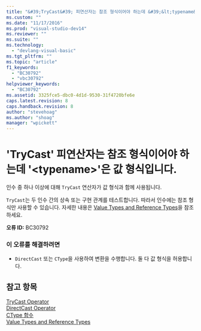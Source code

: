 ```yaml
---
title: "&#39;TryCast&#39; 피연산자는 참조 형식이어야 하는데 &#39;&lt;typename&gt;&#39;은 값 형식입니다. | Microsoft Docs"
ms.custom: ""
ms.date: "11/17/2016"
ms.prod: "visual-studio-dev14"
ms.reviewer: ""
ms.suite: ""
ms.technology: 
  - "devlang-visual-basic"
ms.tgt_pltfrm: ""
ms.topic: "article"
f1_keywords: 
  - "BC30792"
  - "vbc30792"
helpviewer_keywords: 
  - "BC30792"
ms.assetid: 3325fce5-dbc0-4d1d-9530-31f4720bfe6e
caps.latest.revision: 8
caps.handback.revision: 8
author: "stevehoag"
ms.author: "shoag"
manager: "wpickett"
---
```

# &#39;TryCast&#39; 피연산자는 참조 형식이어야 하는데 &#39;&lt;typename&gt;&#39;은 값 형식입니다.
인수 중 하나 이상에 대해 `TryCast` 연산자가 값 형식과 함께 사용됩니다.  
  
 `TryCast`는 두 인수 간의 상속 또는 구현 관계를 테스트합니다. 따라서 인수에는 참조 형식만 사용할 수 있습니다. 자세한 내용은 [Value Types and Reference Types](../Topic/Value%20Types%20and%20Reference%20Types.md)을 참조하세요.  
  
 **오류 ID:** BC30792  
  
### 이 오류를 해결하려면  
  
-   `DirectCast` 또는 `CType`을 사용하여 변환을 수행합니다. 둘 다 값 형식을 허용합니다.  
  
## 참고 항목  
 [TryCast Operator](../Topic/TryCast%20Operator%20\(Visual%20Basic\).md)   
 [DirectCast Operator](../Topic/DirectCast%20Operator%20\(Visual%20Basic\).md)   
 [CType 함수](../Topic/CType%20Function%20\(Visual%20Basic\).md)   
 [Value Types and Reference Types](../Topic/Value%20Types%20and%20Reference%20Types.md)